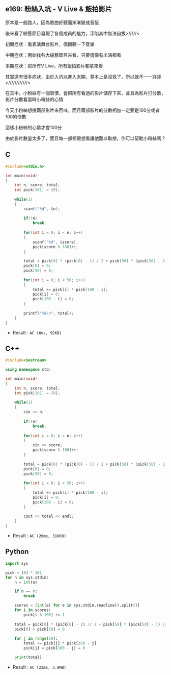 ## e169: 粉絲入坑 - V Live & 飯拍影片
原本是一般路人，因為歌曲好聽而漸漸變成音飯

後來看了綜藝節目發現了各個成員的魅力，深陷其中無法自拔>/////<

初期症狀：看表演舞台影片，偶爾聽一下音樂

中期症狀：開始找各大綜藝節目來看，只要偶像有出演都看

末期症狀：把所有V Live，所有飯拍影片都拿來看

其實還有很多症狀，由於入坑以進入末期，基本上是沒救了，所以就不一一詳述>////////////<

在其中，小粉絲有一個習慣，會把所有看過的影片儲存下來，並且為影片打分數，影片分數看當時小粉絲的心情

今天小粉絲想挑兩部影片來回味，而且兩部影片的分數相加一定要是100分或者100的倍數

這樣小粉絲的心情才會100分

由於影片數量太多了，而且每一部都很想看讓他難以取捨，你可以幫助小粉絲嗎？

## C
```C
#include<stdio.h>

int main(void)
{
	int n, score, total;
	int pick[101] = {0};
	
	while(1)
	{
		scanf("%d", &n);
		
		if(!n)
			break;
		
		for(int i = 0; i < n; i++)
		{
			scanf("%d", &score);
			pick[score % 100]++;
		}
		
		total = pick[0] * (pick[0] - 1) / 2 + pick[50] * (pick[50] - 1) / 2;
		pick[0] = 0;
		pick[50] = 0;
		
		for(int i = 0; i < 50; i++)
		{
			total += pick[i] * pick[100 - i];
			pick[i] = 0;
			pick[100 - i] = 0;
		}
		
		printf("%d\n", total);
	}
}
```
 * Result : `AC (6ms, 92KB)`

## C++
```C++
#include<iostream>

using namespace std;

int main(void)
{
	int n, score, total;
	int pick[101] = {0};
	
	while(1)
	{
		cin >> n;
		
		if(!n)
			break;
		
		for(int i = 0; i < n; i++)
		{
			cin >> score;
			pick[score % 100]++;
		}
		
		total = pick[0] * (pick[0] - 1) / 2 + pick[50] * (pick[50] - 1) / 2;
		pick[0] = 0;
		pick[50] = 0;
		
		for(int i = 0; i < 50; i++)
		{
			total += pick[i] * pick[100 - i];
			pick[i] = 0;
			pick[100 - i] = 0;
		}
		
		cout << total << endl;
	}
}
```
 * Result : `AC (26ms, 316KB)`

## Python
```python
import sys

pick = [0] * 101
for n in sys.stdin:
    n = int(n)

    if n == 0:
        break

    scores = [int(e) for e in sys.stdin.readline().split()]
    for i in scores:
        pick[i % 100] += 1
    
    total = pick[0] * (pick[0] - 1) // 2 + pick[50] * (pick[50] - 1) // 2
    pick[0] = pick[50] = 0
    
    for j in range(50):
        total += pick[j] * pick[100 - j]
        pick[j] = pick[100 - j] = 0

    print(total) 
```
 * Result : `AC (23ms, 3.8MB)`
